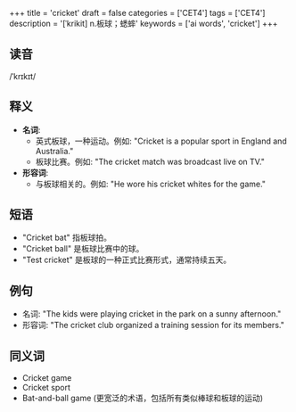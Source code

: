 +++
title = 'cricket'
draft = false
categories = ['CET4']
tags = ['CET4']
description = '[ˈkrikit] n.板球；蟋蟀'
keywords = ['ai words', 'cricket']
+++

## 读音
/ˈkrɪkɪt/

## 释义
- **名词**:
    - 英式板球，一种运动。例如: "Cricket is a popular sport in England and Australia."
    - 板球比赛。例如: "The cricket match was broadcast live on TV."
- **形容词**:
    - 与板球相关的。例如: "He wore his cricket whites for the game."

## 短语
- "Cricket bat" 指板球拍。
- "Cricket ball" 是板球比赛中的球。
- "Test cricket" 是板球的一种正式比赛形式，通常持续五天。

## 例句
- 名词: "The kids were playing cricket in the park on a sunny afternoon."
- 形容词: "The cricket club organized a training session for its members."

## 同义词
- Cricket game
- Cricket sport
- Bat-and-ball game (更宽泛的术语，包括所有类似棒球和板球的运动)
